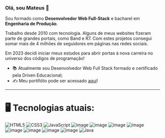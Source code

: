 ### Olá, sou Mateus 👋

Sou formado como **Desenvolvedor Web Full-Stack** e bacharel em **Engenharia de Produção**.

Trabalho desde 2010 com tecnologia. Alguns de meus websites fizeram parte de grandes portais, como Band e R7. Com estes projetos consegui somar mais de 4 milhões de seguidores em páginas nas redes sociais. 

Em 2023 decidi iniciar meus estudos para abrir portas à nova carreira no universo dos códigos de programação!

- 📚 Atualmente sou Desenvolvedor Web Full Stack formado e certificado pela Driven Educacional;
- ✍️ Meu portifólio pode ser acessado [aqui](https://github.com/MateusIasbik?tab=repositories)!

---

# 🖥️ Tecnologias atuais: #

![HTML5](https://img.shields.io/badge/HTML-E34F26.svg?logo=html5&logoColor=white)
![CSS3](https://img.shields.io/badge/CSS3-1572B6?&logo=css3&logoColor=white)
![JavaScript](https://img.shields.io/badge/JavaScript-323330?&logo=javascript&logoColor=F7DF1E)
![image](https://github.com/user-attachments/assets/a2b4d362-1dd0-4f1f-954b-4d4092f623f6)
![image](https://github.com/user-attachments/assets/26c263cb-d55a-4209-b943-f16ce50ecb60)
![image](https://github.com/user-attachments/assets/355c5780-2bea-414e-8b18-87178e70f85d)
![image](https://github.com/user-attachments/assets/eeaa14cd-3201-46c5-b101-9b80a226c9d2)
![image](https://github.com/user-attachments/assets/c188db13-e6e9-40a9-bf8a-81cad5bde846)
![image](https://github.com/user-attachments/assets/0c5f2519-4e5b-43b7-a4d8-a9517d5b5054)
![image](https://github.com/user-attachments/assets/59625fae-a3bc-4109-9b59-8a02445d0ab2)
![image](https://github.com/user-attachments/assets/91ff6a88-882b-49cb-beb0-db66fa44e603)
![Java](https://img.shields.io/badge/Java-FF0000?logo=java&logoColor=white)
